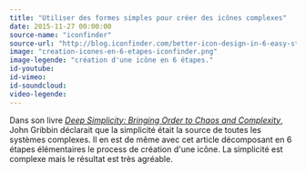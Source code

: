 ```yaml
---
title: "Utiliser des formes simples pour créer des icônes complexes"
date: 2015-11-27 00:00:00
source-name: "iconfinder"
source-url: "http://blog.iconfinder.com/better-icon-design-in-6-easy-steps/?ref=MagazineDuWebdesign"
image: "creation-icones-en-6-etapes-iconfinder.png"
image-legende: "création d'une icône en 6 étapes."
id-youtube:
id-vimeo:
id-soundcloud:
video-legende:
---
```


Dans son livre [*Deep Simplicity: Bringing Order to Chaos and Complexity*](http://www.amazon.fr/gp/product/140006256X/ref=as_li_tl?ie=UTF8&camp=1642&creative=6746&creativeASIN=140006256X&linkCode=as2&tag=mdw-21), John Gribbin déclarait que la simplicité était la source de toutes les systèmes complexes. Il en est de même avec cet article décomposant en 6 étapes élémentaires le process de création d'une icône. La simplicité est complexe mais le résultat est très agréable.
